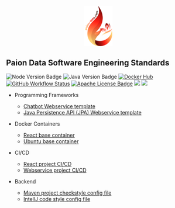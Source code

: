 <div align="center">
    <img src="../img/logo-with-text.png" width="15%">
</div>

Paion Data Software Engineering Standards
-----------------------------------------

![Node Version Badge]
![Java Version Badge][Java Version Badge]
[![Docker Hub][Docker Hub Badge]][Docker Hub URL]
[![GitHub Workflow Status][GitHub Workflow Status Badge]][GitHub Workflow Status URL]
[![Apache License Badge]][Apache License, Version 2.0]
[![](https://img.shields.io/github/issues-search?query=user%3Apaion-data+state%3Aopen+type%3Aissue+archived%3Afalse&style=for-the-badge&logo=github&logoColor=white&label=Open%20Source%20Tasks&labelColor=181717&color=181717)](https://github.com/orgs/paion-data/projects/12/views/1)
[![](https://img.shields.io/badge/Service%20Status-1ABC9C?style=for-the-badge&logo=upptime&logoColor=white)](https://status.paion-data.dev/)

- Programming Frameworks

  - [Chatbot Webservice template](https://chatbot.paion-data.com/)
  - [Java Persistence API (JPA) Webservice template](https://entity-ws.paion-data.dev/)

- Docker Containers

  - [React base container](https://linuxserver.paion-data.dev/images/docker-react/)
  - [Ubuntu base container](https://linuxserver.paion-data.dev/images/docker-ubuntu-base/)

- CI/CD

  - [React project CI/CD](../.github/workflows/react-ci-cd.yaml)
  - [Webservice project CI/CD](../.github/workflows/ws-ci-cd.yaml)

- Backend

  - [Maven project checkstyle config file](../checkstyle.xml)
  - [IntellJ code style config file](../Paion-Data-WS-Project-intellij-code-style.xml)

[Apache License Badge]: https://img.shields.io/badge/Apache%202.0-F25910.svg?style=for-the-badge&logo=Apache&logoColor=white
[Apache License, Version 2.0]: https://www.apache.org/licenses/LICENSE-2.0

[Docker Hub Badge]: https://img.shields.io/badge/paiondatahub-2596EC.svg?style=for-the-badge&logo=docker&logoColor=white
[Docker Hub URL]: https://hub.docker.com/r/paiondatahub/

[GitHub Workflow Status Badge]: https://img.shields.io/github/actions/workflow/status/paion-data/.github/ci-cd.yaml?branch=master&logo=github&style=for-the-badge&label=GitHub%20Actions&labelColor=%232088FF
[GitHub Workflow Status URL]: https://github.com/organizations/paion-data/settings/actions/hosted-runners

[Node Version Badge]: https://img.shields.io/badge/NODE-22-339933?logo=Node.js&logoColor=white&labelColor=66cc33&style=for-the-badge

[Java Version Badge]: https://img.shields.io/badge/Java-17-brightgreen?style=for-the-badge&logo=OpenJDK&logoColor=white
